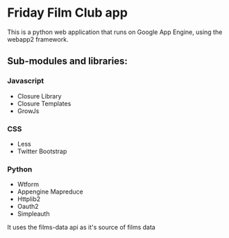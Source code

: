 Friday Film Club app
====================

This is a python web application that runs on Google App Engine, using the
webapp2 framework.

Sub-modules and libraries:
--------------------------

### Javascript

- Closure Library
- Closure Templates
- GrowJs

### CSS

- Less
- Twitter Bootstrap

### Python

- Wtform
- Appengine Mapreduce
- Httplib2
- Oauth2
- Simpleauth

It uses the films-data api as it's source of films data
